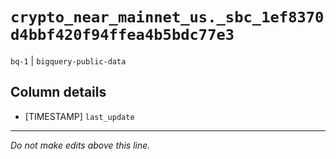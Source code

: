 # `crypto_near_mainnet_us._sbc_1ef8370d4bbf420f94ffea4b5bdc77e3`
`bq-1` | `bigquery-public-data`

## Column details
* [TIMESTAMP] `last_update`

-------------------------------------------------------------------------------
*Do not make edits above this line.*
